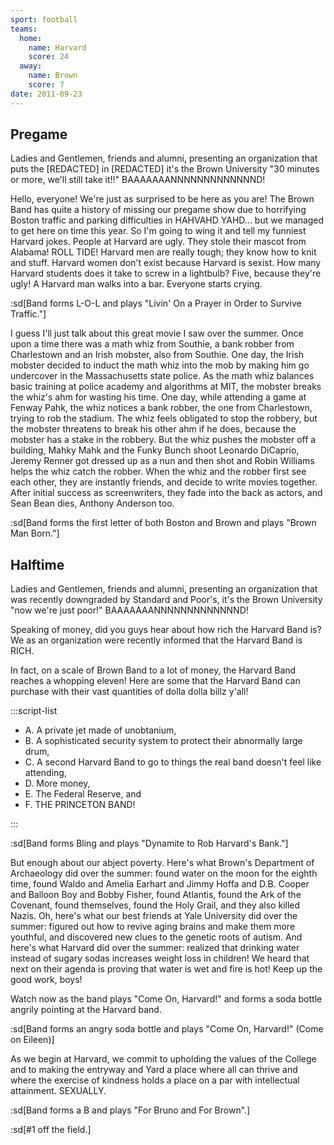 ```yaml
---
sport: football
teams:
  home:
    name: Harvard
    score: 24
  away:
    name: Brown
    score: 7
date: 2011-09-23
---
```


## Pregame

Ladies and Gentlemen, friends and alumni, presenting an organization that puts the \[REDACTED] in \[REDACTED] it's the Brown University "30 minutes or more, we'll still take it!!" BAAAAAAANNNNNNNNNNNNND!

Hello, everyone! We're just as surprised to be here as you are! The Brown Band has quite a history of missing our pregame show due to horrifying Boston traffic and parking difficulties in HAHVAHD YAHD... but we managed to get here on time this year. So I'm going to wing it and tell my funniest Harvard jokes. People at Harvard are ugly. They stole their mascot from Alabama! ROLL TIDE! Harvard men are really tough; they know how to knit and stuff. Harvard women don't exist because Harvard is sexist. How many Harvard students does it take to screw in a lightbulb? Five, because they're ugly! A Harvard man walks into a bar. Everyone starts crying.

:sd[Band forms L-O-L and plays "Livin' On a Prayer in Order to Survive Traffic."]

I guess I'll just talk about this great movie I saw over the summer. Once upon a time there was a math whiz from Southie, a bank robber from Charlestown and an Irish mobster, also from Southie. One day, the Irish mobster decided to induct the math whiz into the mob by making him go undercover in the Massachusetts state police. As the math whiz balances basic training at police academy and algorithms at MIT, the mobster breaks the whiz's ahm for wasting his time. One day, while attending a game at Fenway Pahk, the whiz notices a bank robber, the one from Charlestown, trying to rob the stadium. The whiz feels obligated to stop the robbery, but the mobster threatens to break his other ahm if he does, because the mobster has a stake in the robbery. But the whiz pushes the mobster off a building, Mahky Mahk and the Funky Bunch shoot Leonardo DiCaprio, Jeremy Renner got dressed up as a nun and then shot and Robin Williams helps the whiz catch the robber. When the whiz and the robber first see each other, they are instantly friends, and decide to write movies together. After initial success as screenwriters, they fade into the back as actors, and Sean Bean dies, Anthony Anderson too.

:sd[Band forms the first letter of both Boston and Brown and plays "Brown Man Born."]

## Halftime

Ladies and Gentlemen, friends and alumni, presenting an organization that was recently downgraded by Standard and Poor's, it's the Brown University "now we're just poor!" BAAAAAAANNNNNNNNNNNNND!

Speaking of money, did you guys hear about how rich the Harvard Band is? We as an organization were recently informed that the Harvard Band is RICH.

In fact, on a scale of Brown Band to a lot of money, the Harvard Band reaches a whopping eleven! Here are some that the Harvard Band can purchase with their vast quantities of dolla dolla billz y'all!

:::script-list

- A. A private jet made of unobtanium,
- B. A sophisticated security system to protect their abnormally large drum,
- C. A second Harvard Band to go to things the real band doesn't feel like attending,
- D. More money,
- E. The Federal Reserve, and
- F. THE PRINCETON BAND!

:::

:sd[Band forms Bling and plays "Dynamite to Rob Harvard's Bank."]

But enough about our abject poverty. Here's what Brown's Department of Archaeology did over the summer: found water on the moon for the eighth time, found Waldo and Amelia Earhart and Jimmy Hoffa and D.B. Cooper and Balloon Boy and Bobby Fisher, found Atlantis, found the Ark of the Covenant, found themselves, found the Holy Grail, and they also killed Nazis. Oh, here's what our best friends at Yale University did over the summer: figured out how to revive aging brains and make them more youthful, and discovered new clues to the genetic roots of autism. And here's what Harvard did over the summer: realized that drinking water instead of sugary sodas increases weight loss in children! We heard that next on their agenda is proving that water is wet and fire is hot! Keep up the good work, boys!

Watch now as the band plays "Come On, Harvard!" and forms a soda bottle angrily pointing at the Harvard band.

:sd[Band forms an angry soda bottle and plays "Come On, Harvard!" (Come on Eileen)]

As we begin at Harvard, we commit to upholding the values of the College and to making the entryway and Yard a place where all can thrive and where the exercise of kindness holds a place on a par with intellectual attainment. SEXUALLY.

:sd[Band forms a B and plays "For Bruno and For Brown".]

:sd[#1 off the field.]
